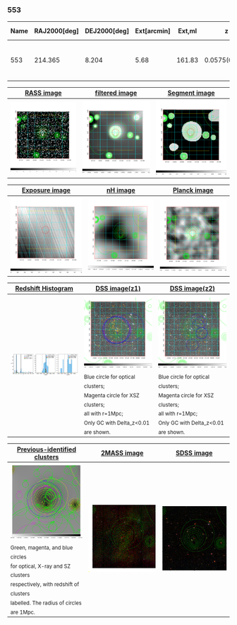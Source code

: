 <div STYLE="page-break-after: always;"></div>

### 553

|Name|RAJ2000[deg]|DEJ2000[deg] |Ext[arcmin]| Ext,ml | z | z_src| C|GC(XSZ,Delta_z<0.01)| GC(OPT,Delta_z<0.01)|GC| R_sig[arcmin] | R500[arcmin] | R500[Mpc]| CRsig[c/s] | CR500[c/s] |L500[1E44 erg/s]|F500[1E-12 erg/s/cm^2]| M500[1E14 Msun]|Tx[keV]|Cnt_sig|Beta|Rc[arcmin]|Comment|Alias|
|---|---|---|---|---|---|------|---|--------|---------|----------|---|---|---|---|---|---|---|---|---|---|---|---|---|---|
|553| 214.365| 8.204| 5.68| 161.83| 0.0575(0.005)| z1, z_xsz| B| L03, Tar| A, N, W| A, C, F20, L03, N, SWXCS, Tar, W| 8.312| 11.248| 0.752| 0.237(0.043)| 0.251(0.046)| 0.364(0.040)| 4.604(0.503)| 1.28(0.07)| 2.53(0.09)| 108.2| 0.933(-0.087+0.049)| 7.048(-0.728+0.589)| -| t294|

|[RASS image](../image/553/553_img.pdf)|[filtered image](../image/553/553_fil.pdf)|[Segment image](../image/553/553_seg.pdf)|
|-------------------|--------------------|-------------------|
| <img src="../image/553/553_img.png" width="300">  | <img src="../image/553/553_fil.png" width="300">   | <img src="../image/553/553_seg.png" width="300">  |

|[Exposure image](../image/553/553_mex.pdf)| [nH image](../image/553/553_nh.pdf)| [Planck image](../image/553/553_p.pdf)|
|-------------------|--------------------|-------------------|
|<img src="../image/553/553_mex.png" width="300">   | <img src="../image/553/553_nh.png" width="300">    | <img src="../image/553/553_p.png" width="300"> |

|[Redshift Histogram](../image/553/553_zg.pdf) | [DSS image(z1)](../image/553/553_dss_z1.pdf)      |  [DSS image(z2)](../image/553/553_dss_z2.pdf)    |
|-------------------|--------------------|-------------------|
|<img src="../image/553/553_zg.png" width="300"> |<img src="../image/553/553_dss_z1.png" width="300"> <sub><br>Blue circle for optical clusters; <br>Magenta circle for XSZ clusters; <br>all with r=1Mpc; <br>Only GC with Delta_z<0.01 are shown. </sub>| <img src="../image/553/553_dss_z2.png" width="300"><sub><br>Blue circle for optical clusters; <br>Magenta circle for XSZ clusters; <br>all with r=1Mpc; <br>Only GC with Delta_z<0.01 are shown. </sub> |

|[Previous-identified clusters](../image/553/553_gc.pdf) | [2MASS image](../image/553/553_2mass.pdf)      |[SDSS image](../image/553/553_sdss.pdf)   |
|-------------------|-------------------|-------------------|
|<img src=../image/553/553_gc.png width="300"> <br><sub>Green, magenta, and blue circles <br>for optical, X-ray and SZ clusters <br>respectively, with redshift of clusters <br>labelled. The radius of circles <br>are 1Mpc.</sub>|<img src="../image/553/553_2mass.png" width="300">  | <img src="../image/553/553_sdss.png" width="300">  |




